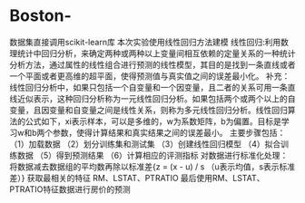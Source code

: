 # Boston-
数据集直接调用scikit-learn库
本次实验使用线性回归方法建模
线性回归:利用数理统计中回归分析，来确定两种或两种以上变量间相互依赖的定量关系的一种统计分析方法，通过属性的线性组合进行预测的线性模型，其目的是找到一条直线或者一个平面或者更高维的超平面，使得预测值与真实值之间的误差最小化。
补充：线性回归分析中，如果只包括一个自变量和一个因变量，且二者的关系可用一条直线近似表示，这种回归分析称为一元线性回归分析。如果包括两个或两个以上的自变量，且因变量和自变量之间是线性关系，则称为多元线性回归分析。线性回归算法的公式如下，xi表示样本，可以是多维的，w为系数矩阵，b为偏置。目标是学习w和b两个参数，使得计算结果和真实结果之间的误差最小。
主要步骤包括：
（1）加载数据
（2）划分训练集和测试集
（3）创建线性回归模型
（4）拟合训练数据
（5）得到预测结果
（6）计算相应的评测指标
对数据进行标准化处理：将数据减去数据组的平均数再除以标准差{z = (x - u) / s （u表示均值，s表示标准差）}
获取最相关的特征 RM、LSTAT、PTRATIO 
最后使用RM、LSTAT、PTRATIO特征数据进行房价的预测 
